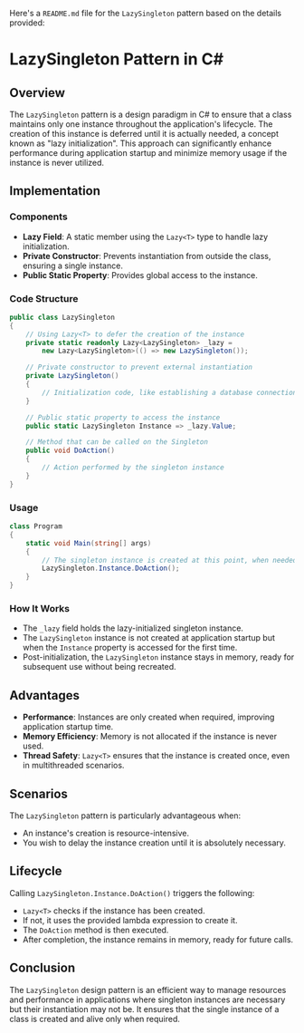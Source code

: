 Here's a `README.md` file for the `LazySingleton` pattern based on the details provided:

# LazySingleton Pattern in C#

## Overview

The `LazySingleton` pattern is a design paradigm in C# to ensure that a class maintains only one instance throughout the application's lifecycle. The creation of this instance is deferred until it is actually needed, a concept known as "lazy initialization". This approach can significantly enhance performance during application startup and minimize memory usage if the instance is never utilized.

## Implementation

### Components

- **Lazy Field**: A static member using the `Lazy<T>` type to handle lazy initialization.
- **Private Constructor**: Prevents instantiation from outside the class, ensuring a single instance.
- **Public Static Property**: Provides global access to the instance.

### Code Structure

```csharp
public class LazySingleton
{
    // Using Lazy<T> to defer the creation of the instance
    private static readonly Lazy<LazySingleton> _lazy = 
        new Lazy<LazySingleton>(() => new LazySingleton());

    // Private constructor to prevent external instantiation
    private LazySingleton()
    {
        // Initialization code, like establishing a database connection
    }

    // Public static property to access the instance
    public static LazySingleton Instance => _lazy.Value;

    // Method that can be called on the Singleton
    public void DoAction()
    {
        // Action performed by the singleton instance
    }
}
```

### Usage

```csharp
class Program
{
    static void Main(string[] args)
    {
        // The singleton instance is created at this point, when needed
        LazySingleton.Instance.DoAction();
    }
}
```

### How It Works

- The `_lazy` field holds the lazy-initialized singleton instance.
- The `LazySingleton` instance is not created at application startup but when the `Instance` property is accessed for the first time.
- Post-initialization, the `LazySingleton` instance stays in memory, ready for subsequent use without being recreated.

## Advantages

- **Performance**: Instances are only created when required, improving application startup time.
- **Memory Efficiency**: Memory is not allocated if the instance is never used.
- **Thread Safety**: `Lazy<T>` ensures that the instance is created once, even in multithreaded scenarios.

## Scenarios

The `LazySingleton` pattern is particularly advantageous when:

- An instance's creation is resource-intensive.
- You wish to delay the instance creation until it is absolutely necessary.

## Lifecycle

Calling `LazySingleton.Instance.DoAction()` triggers the following:

- `Lazy<T>` checks if the instance has been created.
- If not, it uses the provided lambda expression to create it.
- The `DoAction` method is then executed.
- After completion, the instance remains in memory, ready for future calls.

## Conclusion

The `LazySingleton` design pattern is an efficient way to manage resources and performance in applications where singleton instances are necessary but their instantiation may not be. It ensures that the single instance of a class is created and alive only when required.
